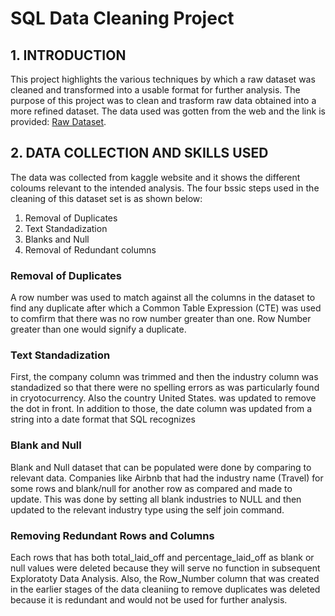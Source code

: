 # SQL Data Cleaning Project
## 1. INTRODUCTION  
This project highlights the various techniques by which a raw dataset was cleaned and transformed into a usable format for further analysis. The purpose of this project was to clean and trasform raw data obtained into a more refined dataset. The data used was gotten from the web and the link is provided: [Raw Dataset](https://www.kaggle.com/datasets/swaptr/layoffs-2022).  
## 2. DATA COLLECTION AND SKILLS USED  
The data was collected from kaggle website and it shows the different coloums relevant to the intended analysis.
The four bssic steps used in the cleaning of this dataset set is as shown below:
1. Removal of Duplicates
2. Text Standadization
3. Blanks and Null
4. Removal of Redundant columns

 ### Removal of Duplicates
 A row number was used to match against all the columns in the dataset to find any duplicate after which a Common Table Expression (CTE) was used to comfirm that there was no row number greater than one. Row Number greater than one would signify a duplicate.

 ### Text Standadization  
First, the company column was trimmed and then the industry column was standadized so that there were no spelling errors as was particularly found in cryotocurrency. Also the country United States. was updated to remove the dot in front. In addition to those, the date column was updated from a string into a date format that SQL recognizes  

### Blank and Null  
Blank and Null dataset that can be populated were done by comparing to relevant data. Companies like Airbnb that had the industry name (Travel) for some rows and blank/null for another row as compared and made to update. This was done by setting all blank industries to NULL and then updated to the relevant industry type using the self join command.  

### Removing Redundant Rows and Columns  
Each rows that has both total_laid_off and percentage_laid_off as blank or null values were deleted because they will serve no function in subsequent Exploratoty Data Analysis. Also, the Row_Number column that was created in the earlier stages of the data cleaniing to remove duplicates was deleted because it is redundant and would not be used for further analysis.











